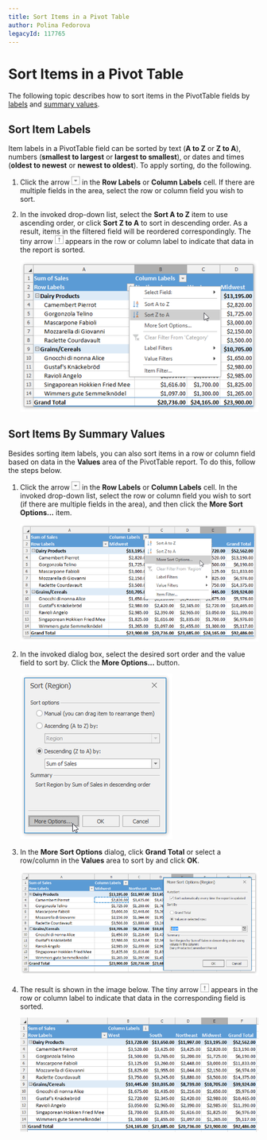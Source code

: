 ```yaml
---
title: Sort Items in a Pivot Table
author: Polina Fedorova
legacyId: 117765
---
```

# Sort Items in a Pivot Table
The following topic describes how to sort items in the PivotTable fields by [labels](#labels) and [summary values](#values).

<a name="labels"/>

## Sort Item Labels
Item labels in a PivotTable field can be sorted by text (**A to Z** or **Z to A**), numbers (**smallest to largest** or **largest to smallest**), or dates and times (**oldest to newest** or **newest to oldest**). To apply sorting, do the following.
1. Click the arrow ![Spreadsheet_FilterAndSortArrow](../../../images/img25500.png) in the **Row Labels** or **Column Labels** cell. If there are multiple fields in the area, select the row or column field you wish to sort.
2. In the invoked drop-down list, select the **Sort A to Z** item to use ascending order, or click **Sort Z to A** to sort in descending order. As a result, items in the filtered field will be reordered correspondingly. The tiny arrow ![Spreadsheet_SortedArrow](../../../images/img25503.png) appears in the row or column label to indicate that data in the report is sorted.
	
	![Spreadsheet_PivotTable_Sorting](../../../images/img126444.png)

<a name="values"/>

## Sort Items By Summary Values
Besides sorting item labels, you can also sort items in a row or column field based on data in the **Values** area of the PivotTable report. To do this, follow the steps below.
1. Click the arrow ![Spreadsheet_FilterAndSortArrow](../../../images/img25500.png) in the **Row Labels** or **Column Labels** cell. In the invoked drop-down list, select the row or column field you wish to sort (if there are multiple fields in the area), and then click the **More Sort Options...** item.
	
	![Spreadsheet_PivotTable_Sorting_Values_MoreSortOptions_ContextMenu](../../../images/img126471.png)
2. In the invoked dialog box, select the desired sort order and the value field to sort by. Click the **More Options...** button. 
	
	![Spreadsheet_PivotTables_Sorting_Values_MoreOptionsDialog](../../../images/img126472.png)
3. In the **More Sort Options** dialog, click **Grand Total** or select a row/column in the **Values** area to sort by and click **OK**. 
	
	![Spreadsheet_PivoteTable_Sorting_Values_MoreOptionsDialog2](../../../images/img126473.png)
4. The result is shown in the image below. The tiny arrow ![Spreadsheet_SortedArrow](../../../images/img25503.png) appears in the row or column label to indicate that data in the corresponding field is sorted.
	
	![Spreadsheet_PivotTable_Sorting_Values_Result](../../../images/img126474.png)